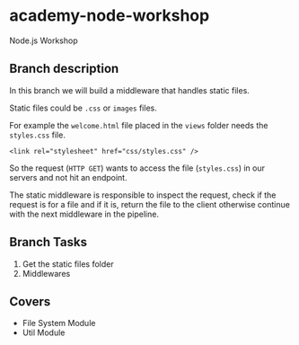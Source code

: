 # academy-node-workshop

Node.js Workshop

## Branch description

In this branch we will build a middleware that handles static files.

Static files could be `.css` or `images` files.

For example the `welcome.html` file placed in the `views` folder needs the `styles.css` file.

```
<link rel="stylesheet" href="css/styles.css" />
```

So the request (`HTTP GET`) wants to access the file (`styles.css`) in our servers and not hit an endpoint.

The static middleware is responsible to inspect the request, check if the request is for a file and if it is, return the file to the client otherwise continue with the next middleware in the pipeline.

## Branch Tasks

1. Get the static files folder
2. Middlewares

## Covers

- File System Module
- Util Module
